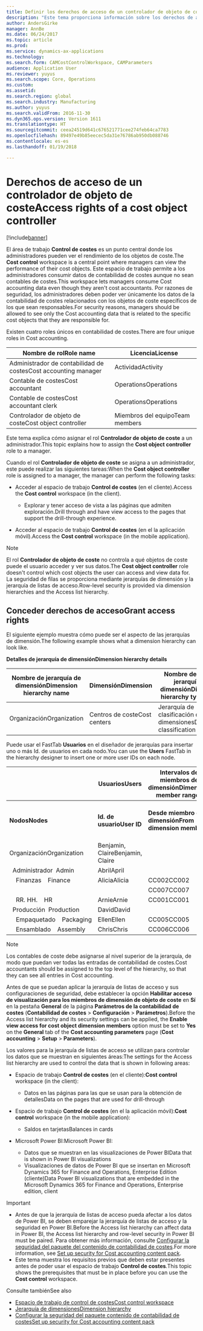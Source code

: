 ```yaml
---
title: Definir los derechos de acceso de un controlador de objeto de coste
description: "Este tema proporciona información sobre los derechos de acceso para los controladores de objeto de coste."
author: AndersGirke
manager: AnnBe
ms.date: 06/24/2017
ms.topic: article
ms.prod: 
ms.service: dynamics-ax-applications
ms.technology: 
ms.search.form: CAMCostControlWorkspace, CAMParameters
audience: Application User
ms.reviewer: yuyus
ms.search.scope: Core, Operations
ms.custom: 
ms.assetid: 
ms.search.region: global
ms.search.industry: Manufacturing
ms.author: yuyus
ms.search.validFrom: 2016-11-30
ms.dyn365.ops.version: Version 1611
ms.translationtype: HT
ms.sourcegitcommit: ceea24519d641c676521771cee274feb64ca7783
ms.openlocfilehash: 89497e49b85eecec5da31e76786ab950db088746
ms.contentlocale: es-es
ms.lasthandoff: 01/19/2018

---
```


# <a name="access-rights-of-a-cost-object-controller"></a><span data-ttu-id="5bc24-103">Derechos de acceso de un controlador de objeto de coste</span><span class="sxs-lookup"><span data-stu-id="5bc24-103">Access rights of a cost object controller</span></span>

[!include[banner](../includes/banner.md)]

<span data-ttu-id="5bc24-104">El área de trabajo **Control de costes** es un punto central donde los administradores pueden ver el rendimiento de los objetos de coste.</span><span class="sxs-lookup"><span data-stu-id="5bc24-104">The **Cost control** workspace is a central point where managers can view the performance of their cost objects.</span></span> <span data-ttu-id="5bc24-105">Este espacio de trabajo permite a los administradores consumir datos de contabilidad de costes aunque no sean contables de costes.</span><span class="sxs-lookup"><span data-stu-id="5bc24-105">This workspace lets managers consume Cost accounting data even though they aren't cost accountants.</span></span> <span data-ttu-id="5bc24-106">Por razones de seguridad, los administradores deben poder ver únicamente los datos de la contabilidad de costes relacionados con los objetos de coste específicos de los que sean responsables.</span><span class="sxs-lookup"><span data-stu-id="5bc24-106">For security reasons, managers should be allowed to see only the Cost accounting data that is related to the specific cost objects that they are responsible for.</span></span>

<span data-ttu-id="5bc24-107">Existen cuatro roles únicos en contabilidad de costes.</span><span class="sxs-lookup"><span data-stu-id="5bc24-107">There are four unique roles in Cost accounting.</span></span>

| <span data-ttu-id="5bc24-108">Nombre de rol</span><span class="sxs-lookup"><span data-stu-id="5bc24-108">Role name</span></span>               | <span data-ttu-id="5bc24-109">Licencia</span><span class="sxs-lookup"><span data-stu-id="5bc24-109">License</span></span>      |
|-------------------------|--------------|
| <span data-ttu-id="5bc24-110">Administrador de contabilidad de costes</span><span class="sxs-lookup"><span data-stu-id="5bc24-110">Cost accounting manager</span></span> | <span data-ttu-id="5bc24-111">Actividad</span><span class="sxs-lookup"><span data-stu-id="5bc24-111">Activity</span></span>     |
| <span data-ttu-id="5bc24-112">Contable de costes</span><span class="sxs-lookup"><span data-stu-id="5bc24-112">Cost accountant</span></span>         | <span data-ttu-id="5bc24-113">Operations</span><span class="sxs-lookup"><span data-stu-id="5bc24-113">Operations</span></span>   |
| <span data-ttu-id="5bc24-114">Contable de costes</span><span class="sxs-lookup"><span data-stu-id="5bc24-114">Cost accountant clerk</span></span>   | <span data-ttu-id="5bc24-115">Operations</span><span class="sxs-lookup"><span data-stu-id="5bc24-115">Operations</span></span>   |
| <span data-ttu-id="5bc24-116">Controlador de objeto de coste</span><span class="sxs-lookup"><span data-stu-id="5bc24-116">Cost object controller</span></span>  | <span data-ttu-id="5bc24-117">Miembros del equipo</span><span class="sxs-lookup"><span data-stu-id="5bc24-117">Team members</span></span> |

<span data-ttu-id="5bc24-118">Este tema explica cómo asignar el rol **Controlador de objeto de coste** a un administrador.</span><span class="sxs-lookup"><span data-stu-id="5bc24-118">This topic explains how to assign the **Cost object controller** role to a manager.</span></span>

<span data-ttu-id="5bc24-119">Cuando el rol **Controlador de objeto de coste** se asigna a un administrador, este puede realizar las siguientes tareas:</span><span class="sxs-lookup"><span data-stu-id="5bc24-119">When the **Cost object controller** role is assigned to a manager, the manager can perform the following tasks:</span></span>

- <span data-ttu-id="5bc24-120">Acceder al espacio de trabajo **Control de costes** (en el cliente).</span><span class="sxs-lookup"><span data-stu-id="5bc24-120">Access the **Cost control** workspace (in the client).</span></span>

    - <span data-ttu-id="5bc24-121">Explorar y tener acceso de vista a las páginas que admiten exploración.</span><span class="sxs-lookup"><span data-stu-id="5bc24-121">Drill through and have view access to the pages that support the drill-through experience.</span></span>

- <span data-ttu-id="5bc24-122">Acceder al espacio de trabajo **Control de costes** (en el la aplicación móvil).</span><span class="sxs-lookup"><span data-stu-id="5bc24-122">Access the **Cost control** workspace (in the mobile application).</span></span>

> [!NOTE]
> <span data-ttu-id="5bc24-123">El rol **Controlador de objeto de coste** no controla a qué objetos de coste puede el usuario acceder y ver sus datos.</span><span class="sxs-lookup"><span data-stu-id="5bc24-123">The **Cost object controller** role doesn't control which cost objects the user can access and view data for.</span></span> <span data-ttu-id="5bc24-124">La seguridad de filas se proporciona mediante jerarquías de dimensión y la jerarquía de listas de acceso.</span><span class="sxs-lookup"><span data-stu-id="5bc24-124">Row-level security is provided via dimension hierarchies and the Access list hierarchy.</span></span>

## <a name="grant-access-rights"></a><span data-ttu-id="5bc24-125">Conceder derechos de acceso</span><span class="sxs-lookup"><span data-stu-id="5bc24-125">Grant access rights</span></span>
<span data-ttu-id="5bc24-126">El siguiente ejemplo muestra cómo puede ser el aspecto de las jerarquías de dimensión.</span><span class="sxs-lookup"><span data-stu-id="5bc24-126">The following example shows what a dimension hierarchy can look like.</span></span>

<span data-ttu-id="5bc24-127">**Detalles de jerarquía de dimensión**</span><span class="sxs-lookup"><span data-stu-id="5bc24-127">**Dimension hierarchy details**</span></span>

| <span data-ttu-id="5bc24-128">Nombre de jerarquía de dimensión</span><span class="sxs-lookup"><span data-stu-id="5bc24-128">Dimension hierarchy name</span></span> | <span data-ttu-id="5bc24-129">Dimensión</span><span class="sxs-lookup"><span data-stu-id="5bc24-129">Dimension</span></span>    | <span data-ttu-id="5bc24-130">Nombre de tipo de jerarquía de dimensión</span><span class="sxs-lookup"><span data-stu-id="5bc24-130">Dimension hierarchy type name</span></span>      | <span data-ttu-id="5bc24-131">Jerarquía de listas de acceso</span><span class="sxs-lookup"><span data-stu-id="5bc24-131">Access list hierarchy</span></span> |
|--------------------------|--------------|------------------------------------|-----------------------|
| <span data-ttu-id="5bc24-132">Organización</span><span class="sxs-lookup"><span data-stu-id="5bc24-132">Organization</span></span>             | <span data-ttu-id="5bc24-133">Centros de coste</span><span class="sxs-lookup"><span data-stu-id="5bc24-133">Cost centers</span></span> | <span data-ttu-id="5bc24-134">Jerarquía de clasificación de dimensiones</span><span class="sxs-lookup"><span data-stu-id="5bc24-134">Dimension classification hierarchy</span></span> | <span data-ttu-id="5bc24-135">**Sí**</span><span class="sxs-lookup"><span data-stu-id="5bc24-135">**Yes**</span></span>               |

<span data-ttu-id="5bc24-136">Puede usar el FastTab **Usuarios** en el diseñador de jerarquías para insertar uno o más Id. de usuarios en cada nodo.</span><span class="sxs-lookup"><span data-stu-id="5bc24-136">You can use the **Users** FastTab in the hierarchy designer to insert one or more user IDs on each node.</span></span>

|                                   | <span data-ttu-id="5bc24-137">Usuarios</span><span class="sxs-lookup"><span data-stu-id="5bc24-137">Users</span></span>            | <span data-ttu-id="5bc24-138">Intervalos de miembros de dimensión</span><span class="sxs-lookup"><span data-stu-id="5bc24-138">Dimension member ranges</span></span>   |                         |
|-----------------------------------|------------------|---------------------------|-------------------------|
| <span data-ttu-id="5bc24-139">**Nodos**</span><span class="sxs-lookup"><span data-stu-id="5bc24-139">**Nodes**</span></span>                         | <span data-ttu-id="5bc24-140">**Id. de usuario**</span><span class="sxs-lookup"><span data-stu-id="5bc24-140">**User ID**</span></span>      | <span data-ttu-id="5bc24-141">**Desde miembro de dimensión**</span><span class="sxs-lookup"><span data-stu-id="5bc24-141">**From dimension member**</span></span> | <span data-ttu-id="5bc24-142">**Hasta miembro de dimensión**</span><span class="sxs-lookup"><span data-stu-id="5bc24-142">**To dimension member**</span></span> |
| <span data-ttu-id="5bc24-143">Organización</span><span class="sxs-lookup"><span data-stu-id="5bc24-143">Organization</span></span>                      | <span data-ttu-id="5bc24-144">Benjamin, Claire</span><span class="sxs-lookup"><span data-stu-id="5bc24-144">Benjamin, Claire</span></span> |                           |                         |
| <span data-ttu-id="5bc24-145">&nbsp;&nbsp;Administrador</span><span class="sxs-lookup"><span data-stu-id="5bc24-145">&nbsp;&nbsp;Admin</span></span>                 | <span data-ttu-id="5bc24-146">Abril</span><span class="sxs-lookup"><span data-stu-id="5bc24-146">April</span></span>            |                           |                         |
| <span data-ttu-id="5bc24-147">&nbsp;&nbsp;&nbsp;&nbsp;Finanzas</span><span class="sxs-lookup"><span data-stu-id="5bc24-147">&nbsp;&nbsp;&nbsp;&nbsp;Finance</span></span>   | <span data-ttu-id="5bc24-148">Alicia</span><span class="sxs-lookup"><span data-stu-id="5bc24-148">Alicia</span></span>           | <span data-ttu-id="5bc24-149">CC002</span><span class="sxs-lookup"><span data-stu-id="5bc24-149">CC002</span></span>                     | <span data-ttu-id="5bc24-150">CC003</span><span class="sxs-lookup"><span data-stu-id="5bc24-150">CC003</span></span>                   |
|                                   |                  | <span data-ttu-id="5bc24-151">CC007</span><span class="sxs-lookup"><span data-stu-id="5bc24-151">CC007</span></span>                     | <span data-ttu-id="5bc24-152">CC007</span><span class="sxs-lookup"><span data-stu-id="5bc24-152">CC007</span></span>                   |
| <span data-ttu-id="5bc24-153">&nbsp;&nbsp;&nbsp;&nbsp;RR. HH.</span><span class="sxs-lookup"><span data-stu-id="5bc24-153">&nbsp;&nbsp;&nbsp;&nbsp;HR</span></span>        | <span data-ttu-id="5bc24-154">Arnie</span><span class="sxs-lookup"><span data-stu-id="5bc24-154">Arnie</span></span>            | <span data-ttu-id="5bc24-155">CC001</span><span class="sxs-lookup"><span data-stu-id="5bc24-155">CC001</span></span>                     | <span data-ttu-id="5bc24-156">CC001</span><span class="sxs-lookup"><span data-stu-id="5bc24-156">CC001</span></span>                   |
| <span data-ttu-id="5bc24-157">&nbsp;&nbsp;Producción</span><span class="sxs-lookup"><span data-stu-id="5bc24-157">&nbsp;&nbsp;Production</span></span>            | <span data-ttu-id="5bc24-158">David</span><span class="sxs-lookup"><span data-stu-id="5bc24-158">David</span></span>            |                           |                         |
| <span data-ttu-id="5bc24-159">&nbsp;&nbsp;&nbsp;&nbsp;Empaquetado</span><span class="sxs-lookup"><span data-stu-id="5bc24-159">&nbsp;&nbsp;&nbsp;&nbsp;Packaging</span></span> | <span data-ttu-id="5bc24-160">Ellen</span><span class="sxs-lookup"><span data-stu-id="5bc24-160">Ellen</span></span>            | <span data-ttu-id="5bc24-161">CC005</span><span class="sxs-lookup"><span data-stu-id="5bc24-161">CC005</span></span>                     | <span data-ttu-id="5bc24-162">CC005</span><span class="sxs-lookup"><span data-stu-id="5bc24-162">CC005</span></span>                   |
| <span data-ttu-id="5bc24-163">&nbsp;&nbsp;&nbsp;&nbsp;Ensamblado</span><span class="sxs-lookup"><span data-stu-id="5bc24-163">&nbsp;&nbsp;&nbsp;&nbsp;Assembly</span></span>  | <span data-ttu-id="5bc24-164">Chris</span><span class="sxs-lookup"><span data-stu-id="5bc24-164">Chris</span></span>            | <span data-ttu-id="5bc24-165">CC006</span><span class="sxs-lookup"><span data-stu-id="5bc24-165">CC006</span></span>                     | <span data-ttu-id="5bc24-166">CC006</span><span class="sxs-lookup"><span data-stu-id="5bc24-166">CC006</span></span>                   |

> [!NOTE]
> <span data-ttu-id="5bc24-167">Los contables de coste debe asignarse al nivel superior de la jerarquía, de modo que puedan ver todas las entradas de contabilidad de costes.</span><span class="sxs-lookup"><span data-stu-id="5bc24-167">Cost accountants should be assigned to the top level of the hierarchy, so that they can see all entries in Cost accounting.</span></span>

<span data-ttu-id="5bc24-168">Antes de que se puedan aplicar la jerarquía de listas de acceso y sus configuraciones de seguridad, debe establecer la opción **Habilitar acceso de visualización para los miembros de dimensión de objeto de coste** en **Sí** en la pestaña **General** de la página **Parámetros de la contabilidad de costes** (**Contabilidad de costes** > **Configuración** > **Parámetros**).</span><span class="sxs-lookup"><span data-stu-id="5bc24-168">Before the Access list hierarchy and its security settings can be applied, the **Enable view access for cost object dimension members** option must be set to **Yes** on the **General** tab of the **Cost accounting parameters** page (**Cost accounting** > **Setup** > **Parameters**).</span></span>

<span data-ttu-id="5bc24-169">Los valores para la jerarquía de listas de acceso se utilizan para controlar los datos que se muestran en siguientes áreas:</span><span class="sxs-lookup"><span data-stu-id="5bc24-169">The settings for the Access list hierarchy are used to control the data that is shown in following areas:</span></span>

- <span data-ttu-id="5bc24-170">Espacio de trabajo **Control de costes** (en el cliente):</span><span class="sxs-lookup"><span data-stu-id="5bc24-170">**Cost control** workspace (in the client):</span></span>

    - <span data-ttu-id="5bc24-171">Datos en las páginas para las que se usan para la obtención de detalles</span><span class="sxs-lookup"><span data-stu-id="5bc24-171">Data on the pages that are used for drill-through</span></span>

- <span data-ttu-id="5bc24-172">Espacio de trabajo **Control de costes** (en el la aplicación móvil):</span><span class="sxs-lookup"><span data-stu-id="5bc24-172">**Cost control** workspace (in the mobile application):</span></span>

    - <span data-ttu-id="5bc24-173">Saldos en tarjetas</span><span class="sxs-lookup"><span data-stu-id="5bc24-173">Balances in cards</span></span>

- <span data-ttu-id="5bc24-174">Microsoft Power BI:</span><span class="sxs-lookup"><span data-stu-id="5bc24-174">Microsoft Power BI:</span></span>

    - <span data-ttu-id="5bc24-175">Datos que se muestran en las visualizaciones de Power BI</span><span class="sxs-lookup"><span data-stu-id="5bc24-175">Data that is shown in Power BI visualizations</span></span>
    - <span data-ttu-id="5bc24-176">Visualizaciones de datos de Power BI que se insertan en Microsoft Dynamics 365 for Finance and Operations, Enterprise Edition (cliente)</span><span class="sxs-lookup"><span data-stu-id="5bc24-176">Data Power BI visualizations that are embedded in the Microsoft Dynamics 365 for Finance and Operations, Enterprise edition, client</span></span>

> [!IMPORTANT]
> - <span data-ttu-id="5bc24-177">Antes de que la jerarquía de listas de acceso pueda afectar a los datos de Power BI, se deben emparejar la jerarquía de listas de acceso y la seguridad en Power BI.</span><span class="sxs-lookup"><span data-stu-id="5bc24-177">Before the Access list hierarchy can affect data in Power BI, the Access list hierarchy and row-level security in Power BI must be paired.</span></span> <span data-ttu-id="5bc24-178">Para obtener más información, consulte [Configurar la seguridad del paquete del contenido de contabilidad de costes](../../dev-itpro/analytics/setup-security-cost-accounting-content-pack.md).</span><span class="sxs-lookup"><span data-stu-id="5bc24-178">For more information, see [Set up security for Cost accounting content pack](../../dev-itpro/analytics/setup-security-cost-accounting-content-pack.md).</span></span>
> - <span data-ttu-id="5bc24-179">Este tema muestra los requisitos previos que deben estar presentes antes de poder usar el espacio de trabajo **Control de costes**.</span><span class="sxs-lookup"><span data-stu-id="5bc24-179">This topic shows the prerequisites that must be in place before you can use the **Cost control** workspace.</span></span>

<span data-ttu-id="5bc24-180">Consulte también</span><span class="sxs-lookup"><span data-stu-id="5bc24-180">See also</span></span>

- [<span data-ttu-id="5bc24-181">Espacio de trabajo de control de costes</span><span class="sxs-lookup"><span data-stu-id="5bc24-181">Cost control workspace</span></span>](cost-control-workspace.md)
- [<span data-ttu-id="5bc24-182">Jerarquía de dimensiones</span><span class="sxs-lookup"><span data-stu-id="5bc24-182">Dimension hierarchy</span></span>](dimension-hierarchy.md)
- [<span data-ttu-id="5bc24-183">Configurar la seguridad del paquete contenido de contabilidad de costes</span><span class="sxs-lookup"><span data-stu-id="5bc24-183">Set up security for Cost accounting content pack</span></span>](../../dev-itpro/analytics/setup-security-cost-accounting-content-pack.md)

